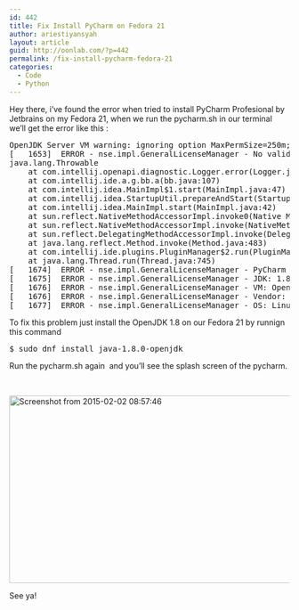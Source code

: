 ```yaml
---
id: 442
title: Fix Install PyCharm on Fedora 21
author: ariestiyansyah
layout: article
guid: http://oonlab.com/?p=442
permalink: /fix-install-pycharm-fedora-21
categories:
  - Code
  - Python
---
```

Hey there, i&#8217;ve found the error when tried to install PyCharm Profesional by Jetbrains on my Fedora 21, when we run the pycharm.sh in our terminal we&#8217;ll get the error like this :

<pre class="lang:sh decode:true ">OpenJDK Server VM warning: ignoring option MaxPermSize=250m; support was removed in 8.0
[   1653]  ERROR - nse.impl.GeneralLicenseManager - No valid license found 
java.lang.Throwable
	at com.intellij.openapi.diagnostic.Logger.error(Logger.java:115)
	at com.intellij.ide.a.g.bb.a(bb.java:107)
	at com.intellij.idea.MainImpl$1.start(MainImpl.java:47)
	at com.intellij.idea.StartupUtil.prepareAndStart(StartupUtil.java:105)
	at com.intellij.idea.MainImpl.start(MainImpl.java:42)
	at sun.reflect.NativeMethodAccessorImpl.invoke0(Native Method)
	at sun.reflect.NativeMethodAccessorImpl.invoke(NativeMethodAccessorImpl.java:62)
	at sun.reflect.DelegatingMethodAccessorImpl.invoke(DelegatingMethodAccessorImpl.java:43)
	at java.lang.reflect.Method.invoke(Method.java:483)
	at com.intellij.ide.plugins.PluginManager$2.run(PluginManager.java:91)
	at java.lang.Thread.run(Thread.java:745)
[   1674]  ERROR - nse.impl.GeneralLicenseManager - PyCharm 4.0.4  Build #PY-139.1001 
[   1675]  ERROR - nse.impl.GeneralLicenseManager - JDK: 1.8.0_31 
[   1676]  ERROR - nse.impl.GeneralLicenseManager - VM: OpenJDK Server VM 
[   1676]  ERROR - nse.impl.GeneralLicenseManager - Vendor: Oracle Corporation 
[   1677]  ERROR - nse.impl.GeneralLicenseManager - OS: Linux 
</pre>

To fix this problem just install the OpenJDK 1.8 on our Fedora 21 by runnign this command

<pre class="lang:default decode:true ">$ sudo dnf install java-1.8.0-openjdk</pre>

Run the pycharm.sh again  and you&#8217;ll see the splash screen of the pycharm.

&nbsp;

[<img class="aligncenter size-large wp-image-443" src="http://oonlab.com/wp-content/uploads/2015/02/Screenshot-from-2015-02-02-085746-600x337.png" alt="Screenshot from 2015-02-02 08:57:46" width="600" height="337" />][1]

See ya!

 [1]: http://oonlab.com/wp-content/uploads/2015/02/Screenshot-from-2015-02-02-085746.png
